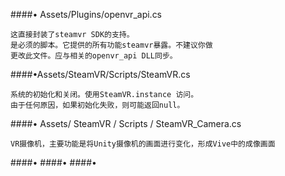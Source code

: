 ####• Assets/Plugins/openvr_api.cs 

```
这直接封装了steamvr SDK的支持。
是必须的脚本。它提供的所有功能steamvr暴露。不建议你做
更改此文件。应与相关的openvr_api DLL同步。
```


####•Assets/SteamVR/Scripts/SteamVR.cs 

```
系统的初始化和关闭。使用SteamVR.instance 访问。
由于任何原因，如果初始化失败，则可能返回null。
```


####• Assets/ SteamVR / Scripts / SteamVR_Camera.cs

```
VR摄像机，主要功能是将Unity摄像机的画面进行变化，形成Vive中的成像画面
```

####•
####•
####•